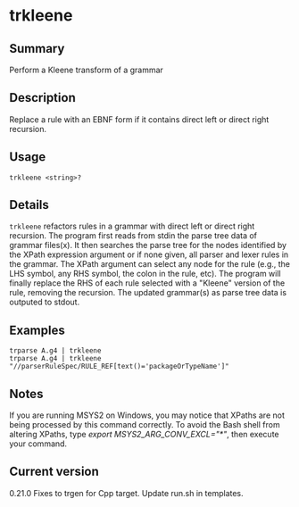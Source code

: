# trkleene

## Summary

Perform a Kleene transform of a grammar

## Description

Replace a rule with an EBNF form if it contains direct left or direct right recursion.

## Usage

    trkleene <string>?

## Details

`trkleene` refactors rules in a grammar with direct left or direct right
recursion. The program first reads from stdin the parse tree data of
grammar files(x). It then searches
the parse tree for the nodes identified by the XPath expression argument
or if none given, all parser and lexer rules in the grammar.
The XPath argument can select any node for the rule (e.g., the LHS symbol,
any RHS symbol, the colon in the rule, etc). The program will finally
replace the RHS of each rule selected with a "Kleene" version of the rule,
removing the recursion. The updated grammar(s) as parse tree data
is outputed to stdout.

## Examples

    trparse A.g4 | trkleene
    trparse A.g4 | trkleene "//parserRuleSpec/RULE_REF[text()='packageOrTypeName']"

## Notes

If you are running MSYS2 on Windows, you may notice that XPaths are not being
processed by this command correctly. To avoid the Bash shell from altering
XPaths, type _export MSYS2_ARG_CONV_EXCL="*"_, then execute your command.

## Current version

0.21.0 Fixes to trgen for Cpp target. Update run.sh in templates.
